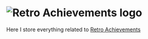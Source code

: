 # ![Retro Achievements logo](https://static.retroachievements.org/assets/images/ra-logo-sm.webp)
Here I store everything related to [Retro Achievements](https://retroachievements.org/ "Main Retro Achievements website") 
